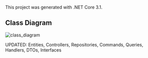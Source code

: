 This project was generated with .NET Core 3.1.

## Class Diagram
![class_diagram](https://github.com/beheddin/OsmoseInverse-server_side/assets/72648203/21e9d9dd-5e89-4170-aaff-65d0b57759ae)

UPDATED: Entities, Controllers, Repositories, Commands, Queries, Handlers, DTOs, Interfaces
